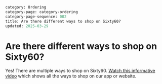 ```meta
category: Ordering
category-page: category-ordering
category-page-sequence: 002
title: Are there different ways to shop on Sixty60?
updated: 2025-03-29
```

# Are there different ways to shop on Sixty60?  

Yes! There are multiple ways to shop on Sixty60. [Watch this informative video](https://www.youtube.com/watch?v=W3tFOtEZHlc&list=PLqg2Bw6rJIEUcINzDYgxbPbAk1cTcZ_1I&index=5) which shows all the ways to shop on our app or website. 
 